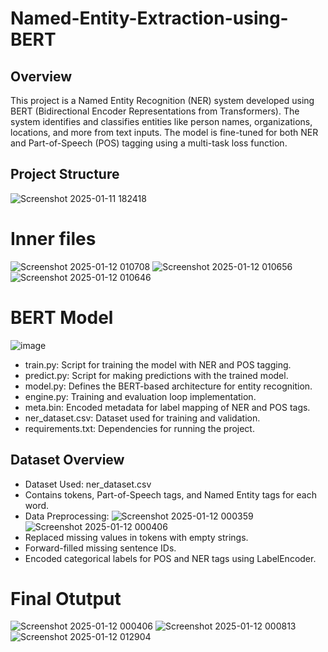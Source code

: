 # Named-Entity-Extraction-using-BERT

## Overview
This project is a Named Entity Recognition (NER) system developed using BERT (Bidirectional Encoder Representations from Transformers). The system identifies and classifies entities like person names, organizations, locations, and more from text inputs. The model is fine-tuned for both NER and Part-of-Speech (POS) tagging using a multi-task loss function.
## Project Structure
![Screenshot 2025-01-11 182418](https://github.com/user-attachments/assets/ec0e70e2-e60f-444b-90dc-448c59296cef)
# Inner files
![Screenshot 2025-01-12 010708](https://github.com/user-attachments/assets/b37889ef-8813-4b72-96e9-cceeca043f16)
![Screenshot 2025-01-12 010656](https://github.com/user-attachments/assets/15c93fe8-1fd8-42f8-b7ac-5e87176a77e3)
![Screenshot 2025-01-12 010646](https://github.com/user-attachments/assets/00c7cd84-fd20-486c-8a40-c3d68833e011)
# BERT Model
![image](https://github.com/user-attachments/assets/49181b36-30a0-4568-b943-eb7a8494699e)

* train.py: Script for training the model with NER and POS tagging.
* predict.py: Script for making predictions with the trained model.
* model.py: Defines the BERT-based architecture for entity recognition.
* engine.py: Training and evaluation loop implementation.
* meta.bin: Encoded metadata for label mapping of NER and POS tags.
* ner_dataset.csv: Dataset used for training and validation.
* requirements.txt: Dependencies for running the project.
## Dataset Overview
* Dataset Used: ner_dataset.csv
* Contains tokens, Part-of-Speech tags, and Named Entity tags for each word.
* Data Preprocessing:
 ![Screenshot 2025-01-12 000359](https://github.com/user-attachments/assets/e4e3179a-eb9c-4a3f-9f09-3f4cd31c738e)
![Screenshot 2025-01-12 000406](https://github.com/user-attachments/assets/8a8102cf-e55b-4cf2-bf84-fb360dbd0621)
* Replaced missing values in tokens with empty strings.
* Forward-filled missing sentence IDs.
* Encoded categorical labels for POS and NER tags using LabelEncoder.

# Final Otutput 
![Screenshot 2025-01-12 000406](https://github.com/user-attachments/assets/4ed94324-54ef-44e7-92dd-6ad3f248713f)
![Screenshot 2025-01-12 000813](https://github.com/user-attachments/assets/0352ac99-7702-4836-87d2-fd1020fa4f2b)
![Screenshot 2025-01-12 012904](https://github.com/user-attachments/assets/f09ed024-a71f-4e28-9532-6dc4f17ecc88)

